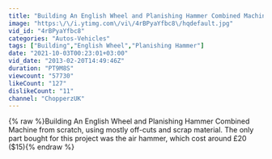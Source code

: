 ```yaml
---
title: "Building An English Wheel and Planishing Hammer Combined Machine (Home Made) - Part 2 of 3"
image: "https:\/\/i.ytimg.com\/vi\/4rBPyaYfbc8\/hqdefault.jpg"
vid_id: "4rBPyaYfbc8"
categories: "Autos-Vehicles"
tags: ["Building","English Wheel","Planishing Hammer"]
date: "2021-10-03T00:23:01+03:00"
vid_date: "2013-02-20T14:49:46Z"
duration: "PT9M8S"
viewcount: "57730"
likeCount: "127"
dislikeCount: "11"
channel: "ChopperzUK"
---
```

{% raw %}Building An English Wheel and Planishing Hammer Combined Machine from scratch, using mostly off-cuts and scrap material. The only part bought for this project was the air hammer, which cost around £20 ($15){% endraw %}

